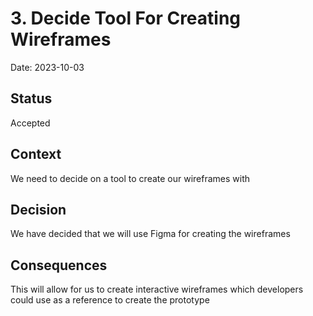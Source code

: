 # 3. Decide Tool For Creating Wireframes 

Date: 2023-10-03

## Status

Accepted

## Context

We need to decide on a tool to create our wireframes with

## Decision

We have decided that we will use Figma for creating the wireframes

## Consequences

This will allow for us to create interactive wireframes which developers could use as a reference to create the prototype
